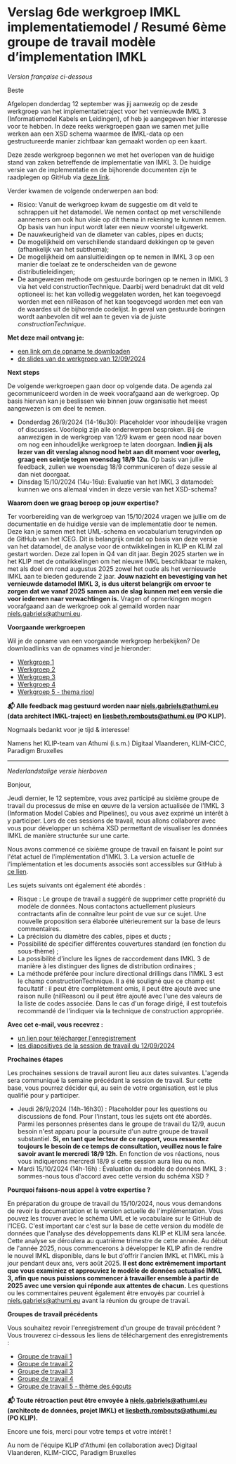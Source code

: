 # Verslag 6de werkgroep IMKL implementatiemodel /  Resumé 6ème groupe de travail modèle d’implementation IMKL

_Version française ci-dessous_

Beste

Afgelopen donderdag 12 september was jij aanwezig op de zesde werkgroep van het implementatietraject voor het vernieuwde IMKL 3 (Informatiemodel Kabels en Leidingen), of heb je aangegeven hier interesse voor te hebben. In deze reeks werkgroepen gaan we samen met jullie werken aan een XSD schema waarmee de IMKL-data op een gestructureerde manier zichtbaar kan gemaakt worden op een kaart. 

Deze zesde werkgroep begonnen we met het overlopen van de huidige stand van zaken betreffende de implementatie van IMKL 3. De huidige versie van de implementatie en de bijhorende documenten zijn te raadplegen op GitHub via [deze link](https://github.com/belgif/ICEGthema-imkl/tree/main/implementation). 

Verder kwamen de volgende onderwerpen aan bod:
- Risico: Vanuit de werkgroep kwam de suggestie om dit veld te schrappen uit het datamodel. We nemen contact op met verschillende aannemers om ook hun visie op dit thema in rekening te kunnen nemen. Op basis van hun input wordt later een nieuw voorstel uitgewerkt.
- De nauwkeurigheid van de diameter van cables, pipes en ducts;
- De mogelijkheid om verschillende standaard dekkingen op te geven (afhankelijk van het subthema);
- De mogelijkheid om aansluitleidingen op te nemen in IMKL 3 op een manier die toelaat ze te onderscheiden van de gewone distributieleidingen;
- De aangewezen methode om gestuurde boringen op te nemen in IMKL 3 via het veld constructionTechnique. Daarbij werd benadrukt dat dit veld optioneel is: het kan volledig weggelaten worden, het kan toegevoegd worden met een nilReason of het kan toegevoegd worden met een van de waardes uit de bijhorende codelijst. In geval van gestuurde boringen wordt aanbevolen dit wel aan te geven via de juiste _constructionTechnique_.

**Met deze mail ontvang je:**
- [een link om de opname te downloaden](https://we.tl/t-jrp2RXYh3B)
- [de slides van de werkgroep van 12/09/2024](https://github.com/belgif/ICEGthema-imkl/blob/16938368f7f38401733be349ad9208f3c0768ad4/presentations/IMKL%20update%203.0%20-%20Werkgroep%206%20-%2020240912.pdf)

**Next steps**

De volgende werkgroepen gaan door op volgende data. De agenda zal gecommuniceerd worden in de week voorafgaand aan de werkgroep. Op basis hiervan kan je beslissen wie binnen jouw organisatie het meest aangewezen is om deel te nemen. 

- Donderdag 26/9/2024 (14-16u30): Placeholder voor inhoudelijke vragen of discussies. Voorlopig zijn alle onderwerpen besproken. Bij de aanwezigen in de werkgroep van 12/9 kwam er geen nood naar boven om nog een inhoudelijke werkgroep te laten doorgaan. **Indien jij als lezer van dit verslag alsnog nood hebt aan dit moment voor overleg, graag een seintje tegen woensdag 18/9 12u.** Op basis van jullie feedback, zullen we woensdag 18/9 communiceren of deze sessie al dan niet doorgaat.  
- Dinsdag 15/10/2024 (14u-16u): Evaluatie van het IMKL 3 datamodel: kunnen we ons allemaal vinden in deze versie van het XSD-schema? 

**Waarom doen we graag beroep op jouw expertise?**

Ter voorbereiding van de werkgroep van 15/10/2024 vragen we jullie om de documentatie en de huidige versie van de implementatie door te nemen. Deze kan je samen met het UML-schema en vocabularium terugvinden op de GitHub van het ICEG. Dit is belangrijk omdat op basis van deze versie van het datamodel, de analyse voor de ontwikkelingen in KLIP en KLIM zal gestart worden. Deze zal lopen in Q4 van dit jaar. Begin 2025 starten we in het KLIP met de ontwikkelingen om het nieuwe IMKL beschikbaar te maken, met als doel om rond augustus 2025 zowel het oude als het vernieuwde IMKL aan te bieden gedurende 2 jaar. **Jouw nazicht en bevestiging van het vernieuwde datamodel IMKL 3, is dus uiterst belangrijk om ervoor te zorgen dat we vanaf 2025 samen aan de slag kunnen met een versie die voor iedereen naar verwachtingen is.** Vragen of opmerkingen mogen voorafgaand aan de werkgroep ook al gemaild worden naar niels.gabriels@athumi.eu. 

**Voorgaande werkgroepen**

Wil je de opname van een voorgaande werkgroep herbekijken? De downloadlinks van de opnames vind je hieronder:

- [Werkgroep 1](https://we.tl/t-L61i4F93yw)
- [Werkgroep 2](https://we.tl/t-V1720Rvybh)
- [Werkgroep 3](https://we.tl/t-2eCOCu4JbX)
- [Werkgroep 4](https://we.tl/t-3emlLuzaU1?utm_campaign=TRN_TDL_05&utm_source=sendgrid&utm_medium=email&trk=TRN_TDL_05)
- [Werkgroep 5 - thema riool](https://digitaalvlaanderen.wetransfer.com/downloads/4e73884575981d73f01a3d8b7e6c3e1020240625193411/9eb232)


**📬 Alle feedback mag gestuurd worden naar niels.gabriels@athumi.eu (data architect IMKL-traject) en liesbeth.rombouts@athumi.eu (PO KLIP).**

Nogmaals bedankt voor je tijd & interesse!

Namens
het KLIP-team van Athumi (i.s.m.) Digitaal Vlaanderen, KLIM-CICC, Paradigm Bruxelles

___
_Nederlandstalige versie hierboven_

Bonjour,

Jeudi dernier, le 12 septembre, vous avez participé au sixième groupe de travail du processus de mise en œuvre de la version actualisée de l'IMKL 3 (Information Model Cables and Pipelines), ou vous avez exprimé un intérêt à y participer. Lors de ces sessions de travail, nous allons collaborer avec vous pour développer un schéma XSD permettant de visualiser les données IMKL de manière structurée sur une carte.

Nous avons commencé ce sixième groupe de travail en faisant le point sur l'état actuel de l'implémentation d'IMKL 3. La version actuelle de l'implémentation et les documents associés sont accessibles sur GitHub à [ce lien](https://github.com/belgif/ICEGthema-imkl/tree/main/implementation).

Les sujets suivants ont également été abordés :
- Risque : Le groupe de travail a suggéré de supprimer cette propriété du modèle de données. Nous contactons actuellement plusieurs contractants afin de connaître leur point de vue sur ce sujet. Une nouvelle proposition sera élaborée ultérieurement sur la base de leurs commentaires.
- La précision du diamètre des cables, pipes et ducts ;
- Possibilité de spécifier différentes couvertures standard (en fonction du sous-thème) ;
- La possibilité d'inclure les lignes de raccordement dans IMKL 3 de manière à les distinguer des lignes de distribution ordinaires ;
- La méthode préférée pour inclure directional drillings dans l'IMKL 3 est le champ constructionTechnique. Il a été souligné que ce champ est facultatif : il peut être complètement omis, il peut être ajouté avec une raison nulle (nilReason) ou il peut être ajouté avec l'une des valeurs de la liste de codes associée. Dans le cas d'un forage dirigé, il est toutefois recommandé de l'indiquer via la technique de construction appropriée.

**Avec cet e-mail, vous recevrez :**
- [un lien pour télécharger l'enregistrement](https://we.tl/t-jrp2RXYh3B)
- [les diapositives de la session de travail du 12/09/2024](https://github.com/belgif/ICEGthema-imkl/blob/16938368f7f38401733be349ad9208f3c0768ad4/presentations/IMKL%20update%203.0%20-%20Werkgroep%206%20-%2020240912.pdf)

**Prochaines étapes**

Les prochaines sessions de travail auront lieu aux dates suivantes. L'agenda sera communiqué la semaine précédant la session de travail. Sur cette base, vous pourrez décider qui, au sein de votre organisation, est le plus qualifié pour y participer.

- Jeudi 26/9/2024 (14h-16h30) : Placeholder pour les questions ou discussions de fond. Pour l'instant, tous les sujets ont été abordés. Parmi les personnes présentes dans le groupe de travail du 12/9, aucun besoin n'est apparu pour la poursuite d'un autre groupe de travail substantiel. **Si, en tant que lecteur de ce rapport, vous ressentez toujours le besoin de ce temps de consultation, veuillez nous le faire savoir avant le mercredi 18/9 12h.** En fonction de vos réactions, nous vous indiquerons mercredi 18/9 si cette session aura lieu ou non.
- Mardi 15/10/2024 (14h-16h) : Évaluation du modèle de données IMKL 3 : sommes-nous tous d'accord avec cette version du schéma XSD ?

**Pourquoi faisons-nous appel à votre expertise ?**

En préparation du groupe de travail du 15/10/2024, nous vous demandons de revoir la documentation et la version actuelle de l'implémentation. Vous pouvez les trouver avec le schéma UML et le vocabulaire sur le GitHub de l'ICEG. C'est important car c'est sur la base de cette version du modèle de données que l'analyse des développements dans KLIP et KLIM sera lancée. Cette analyse se déroulera au quatrième trimestre de cette année. Au début de l'année 2025, nous commencerons à développer le KLIP afin de rendre le nouvel IMKL disponible, dans le but d'offrir l'ancien IMKL et l'IMKL mis à jour pendant deux ans, vers août 2025. **Il est donc extrêmement important que vous examiniez et approuviez le modèle de données actualisé IMKL 3, afin que nous puissions commencer à travailler ensemble à partir de 2025 avec une version qui réponde aux attentes de chacun.** Les questions ou les commentaires peuvent également être envoyés par courriel à niels.gabriels@athumi.eu avant la réunion du groupe de travail.

**Groupes de travail précédents**

Vous souhaitez revoir l'enregistrement d'un groupe de travail précédent ? Vous trouverez ci-dessous les liens de téléchargement des enregistrements :


- [Groupe de travail 1](https://we.tl/t-L61i4F93yw)
- [Groupe de travail 2](https://we.tl/t-V1720Rvybh)
- [Groupe de travail 3](https://we.tl/t-2eCOCu4JbX)
- [Groupe de travail 4](https://we.tl/t-3emlLuzaU1?utm_campaign=TRN_TDL_05&utm_source=sendgrid&utm_medium=email&trk=TRN_TDL_05)
- [Groupe de travail 5 - thème des égouts](https://digitaalvlaanderen.wetransfer.com/downloads/4e73884575981d73f01a3d8b7e6c3e1020240625193411/9eb232)


**📬 Toute rétroaction peut être envoyée à niels.gabriels@athumi.eu (architecte de données, projet IMKL) et liesbeth.rombouts@athumi.eu (PO KLIP).**

Encore une fois, merci pour votre temps et votre intérêt !

Au nom de l'équipe KLIP d'Athumi (en collaboration avec) Digitaal Vlaanderen, KLIM-CICC, Paradigm Bruxelles

